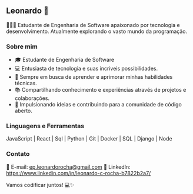 ## Leonardo 🚀

👨🏻‍💻 Estudante de Engenharia de Software apaixonado por tecnologia e desenvolvimento. Atualmente explorando o vasto mundo da programação.

### Sobre mim
- 🎓 Estudante de Engenharia de Software
- 💻 Entusiasta de tecnologia e suas incriveis possibilidades.
- 🌱 Sempre em busca de aprender e aprimorar minhas habilidades técnicas.
- 📚 Compartilhando conhecimento e experiências através de projetos e colaborações.
- 🚀 Impulsionando ideias e contribuindo para a comunidade de código aberto.

### Linguagens e Ferramentas
JavaScript | React | Sql | Python | Git | Docker | SQL | Django | Node

### Contato
📧 E-mail: ep.leonardorocha@gmail.com
💼 LinkedIn: https://www.linkedin.com/in/leonardo-c-rocha-b7822b2a7/

Vamos codificar juntos! 💻✨

